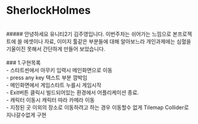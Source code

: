 # SherlockHolmes
</br>
##### 안녕하세요 유니티2기 김주영입니다. 이번주차는 쉬어가는 느낌으로 본프로젝트에 쓸 에셋이나 자료, 이미지 툴같은 부분들에 대해 알아보느라 개인과제에는 심혈을 기울이진 못해서 간단하게 만들어 보았습니다. 
</br></br>
### 1.구현목록
</br>
- 스타트씬에서 아무키 입력시 메인화면으로 이동</br>
- press any key 텍스트 부분 깜박임</br>
- 메인화면에서 게임스타트 누를시 게임시작</br>
- Exit버튼 클릭시 빌드되어있는 환경에서 어플리케이션 종료.</br>
- 캐릭터 이동시 캐릭터 따라 카메라 이동</br>
- 지정된 곳 이외의 장소로 이동하려고 하는 경우 이동할수 없게 Tilemap Collider로 지나갈수없게 구현 </br>

